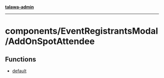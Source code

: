 [**talawa-admin**](../../../README.md)

***

# components/EventRegistrantsModal/AddOnSpotAttendee

## Functions

- [default](functions/default.md)
